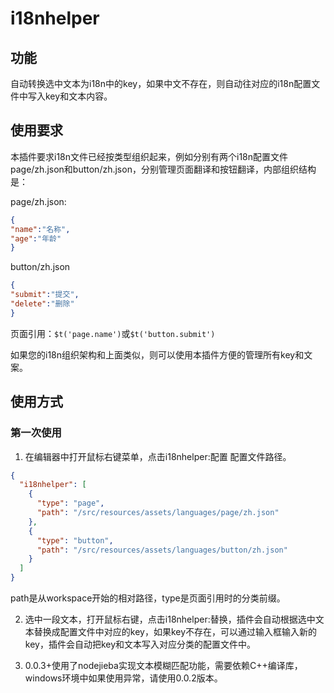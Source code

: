 # i18nhelper

## 功能

自动转换选中文本为i18n中的key，如果中文不存在，则自动往对应的i18n配置文件中写入key和文本内容。

## 使用要求

本插件要求i18n文件已经按类型组织起来，例如分别有两个i18n配置文件page/zh.json和button/zh.json，分别管理页面翻译和按钮翻译，内部组织结构是：

page/zh.json:
``` json
{
"name":"名称",
"age":"年龄"
}
```
button/zh.json
``` json
{
"submit":"提交",
"delete":"删除"
}
```

页面引用：`$t('page.name')`或`$t('button.submit')`

如果您的i18n组织架构和上面类似，则可以使用本插件方便的管理所有key和文案。

## 使用方式

### 第一次使用
1. 在编辑器中打开鼠标右键菜单，点击i18nhelper:配置 配置文件路径。

``` json
{
  "i18nhelper": [
    {
      "type": "page",
      "path": "/src/resources/assets/languages/page/zh.json"
    },
    {
      "type": "button",
      "path": "/src/resources/assets/languages/button/zh.json"
    }
  ]
}
```
path是从workspace开始的相对路径，type是页面引用时的分类前缀。

2. 选中一段文本，打开鼠标右键，点击i18nhelper:替换，插件会自动根据选中文本替换成配置文件中对应的key，如果key不存在，可以通过输入框输入新的key，插件会自动把key和文本写入对应分类的配置文件中。

3. 0.0.3+使用了nodejieba实现文本模糊匹配功能，需要依赖C++编译库，windows环境中如果使用异常，请使用0.0.2版本。
